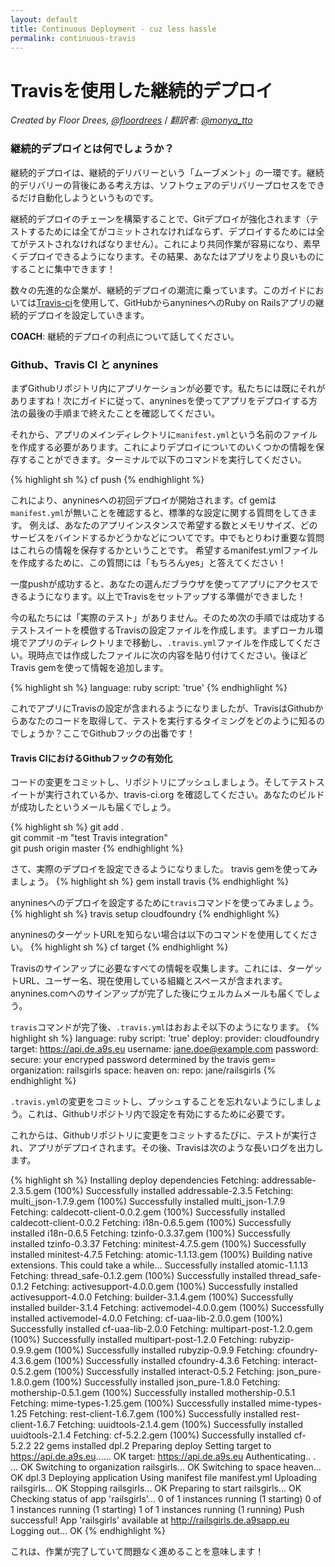 ```yaml
---
layout: default
title: Continuous Deployment - cuz less hassle
permalink: continuous-travis
---
```


# Travisを使用した継続的デプロイ

*Created by Floor Drees, [@floordrees](https://twitter.com/floordrees)* / *翻訳者: [@monya_tto](https://twitter.com/monya_tto)*

### 継続的デプロイとは何でしょうか？

継続的デプロイは、継続的デリバリーという「ムーブメント」の一環です。継続的デリバリーの背後にある考え方は、ソフトウェアのデリバリープロセスをできるだけ自動化しようというものです。

継続的デプロイのチェーンを構築することで、Gitデプロイが強化されます（テストするためには全てがコミットされなければならず、デプロイするためには全てがテストされなければなりません）。これにより共同作業が容易になり、素早くデプロイできるようになります。その結果、あなたはアプリをより良いものにすることに集中できます！

数々の先進的な企業が、継続的デプロイの潮流に乗っています。このガイドにおいては[Travis-ci](http://about.travis-ci.org/)を使用して、GitHubからanyninesへのRuby on Railsアプリの継続的デプロイを設定していきます。

__COACH__: 継続的デプロイの利点について話してください。

### Github、Travis CI と anynines

まずGithubリポジトリ内にアプリケーションが必要です。私たちには既にそれがありますね！次にガイドに従って、anyninesを使ってアプリをデプロイする方法の最後の手順まで終えたことを確認してください。

それから、アプリのメインディレクトリに`manifest.yml`という名前のファイルを作成する必要があります。これによりデプロイについてのいくつかの情報を保存することができます。ターミナルで以下のコマンドを実行してください。

{% highlight sh %}
cf push
{% endhighlight %}

これにより、anyninesへの初回デプロイが開始されます。cf gemは`manifest.yml`が無いことを確認すると、標準的な設定に関する質問をしてきます。 例えば、あなたのアプリインスタンスで希望する数とメモリサイズ、どのサービスをバインドするかどうかなどについてです。中でもとりわけ重要な質問はこれらの情報を保存するかということです。
希望するmanifest.ymlファイルを作成するために、この質問には「もちろんyes」と答えてください！

一度pushが成功すると、あなたの選んだブラウザを使ってアプリにアクセスできるようになります。以上でTravisをセットアップする準備ができました！

今の私たちには「実際のテスト」がありません。そのため次の手順では成功するテストスイートを模倣するTravisの設定ファイルを作成します。まずローカル環境でアプリのディレクトリまで移動し、``.travis.yml``ファイルを作成してください。現時点では作成したファイルに次の内容を貼り付けてください。後ほどTravis gemを使って情報を追加します。

{% highlight sh %}
language: ruby
script: 'true'
{% endhighlight %}

これでアプリにTravisの設定が含まれるようになりましたが、TravisはGithubからあなたのコードを取得して、テストを実行するタイミングをどのように知るのでしょうか？ここでGithubフックの出番です！

#### Travis CIにおけるGithubフックの有効化

コードの変更をコミットし、リポジトリにプッシュしましょう。そしてテストスイートが実行されているか、travis-ci.org を確認してください。あなたのビルドが成功したというメールも届くでしょう。

{% highlight sh %}
git add .  
git commit -m "test Travis integration"  
git push origin master
{% endhighlight %}

さて、実際のデプロイを設定できるようになりました。
travis gemを使ってみましょう。
{% highlight sh %}
gem install travis
{% endhighlight %}

anyninesへのデプロイを設定するために`travis`コマンドを使ってみましょう。
{% highlight sh %}
travis setup cloudfoundry
{% endhighlight %}

anyninesのターゲットURLを知らない場合は以下のコマンドを使用してください。
{% highlight sh %}
cf target
{% endhighlight %}

Travisのサインアップに必要なすべての情報を収集します。これには、ターゲットURL、ユーザー名、現在使用している組織とスペースが含まれます。anynines.comへのサインアップが完了した後にウェルカムメールも届くでしょう。

`travis`コマンドが完了後、`.travis.yml`はおおよそ以下のようになります。
{% highlight sh %}
language: ruby
script: 'true'
deploy:
  provider: cloudfoundry
  target: https://api.de.a9s.eu
  username: jane.doe@example.com
  password:
    secure: your encryped password determined by the travis gem=
  organization: railsgirls
  space: heaven
  on:
    repo: jane/railsgirls
{% endhighlight %}

``.travis.yml``の変更をコミットし、プッシュすることを忘れないようにしましょう。これは、Githubリポジトリ内で設定を有効にするために必要です。

これからは、Githubリポジトリに変更をコミットするたびに、テストが実行され、アプリがデプロイされます。その後、Travisは次のような長いログを出力します。

{% highlight sh %}
Installing deploy dependencies
Fetching: addressable-2.3.5.gem (100%)
Successfully installed addressable-2.3.5
Fetching: multi_json-1.7.9.gem (100%)
Successfully installed multi_json-1.7.9
Fetching: caldecott-client-0.0.2.gem (100%)
Successfully installed caldecott-client-0.0.2
Fetching: i18n-0.6.5.gem (100%)
Successfully installed i18n-0.6.5
Fetching: tzinfo-0.3.37.gem (100%)
Successfully installed tzinfo-0.3.37
Fetching: minitest-4.7.5.gem (100%)
Successfully installed minitest-4.7.5
Fetching: atomic-1.1.13.gem (100%)
Building native extensions.  This could take a while...
Successfully installed atomic-1.1.13
Fetching: thread_safe-0.1.2.gem (100%)
Successfully installed thread_safe-0.1.2
Fetching: activesupport-4.0.0.gem (100%)
Successfully installed activesupport-4.0.0
Fetching: builder-3.1.4.gem (100%)
Successfully installed builder-3.1.4
Fetching: activemodel-4.0.0.gem (100%)
Successfully installed activemodel-4.0.0
Fetching: cf-uaa-lib-2.0.0.gem (100%)
Successfully installed cf-uaa-lib-2.0.0
Fetching: multipart-post-1.2.0.gem (100%)
Successfully installed multipart-post-1.2.0
Fetching: rubyzip-0.9.9.gem (100%)
Successfully installed rubyzip-0.9.9
Fetching: cfoundry-4.3.6.gem (100%)
Successfully installed cfoundry-4.3.6
Fetching: interact-0.5.2.gem (100%)
Successfully installed interact-0.5.2
Fetching: json_pure-1.8.0.gem (100%)
Successfully installed json_pure-1.8.0
Fetching: mothership-0.5.1.gem (100%)
Successfully installed mothership-0.5.1
Fetching: mime-types-1.25.gem (100%)
Successfully installed mime-types-1.25
Fetching: rest-client-1.6.7.gem (100%)
Successfully installed rest-client-1.6.7
Fetching: uuidtools-2.1.4.gem (100%)
Successfully installed uuidtools-2.1.4
Fetching: cf-5.2.2.gem (100%)
Successfully installed cf-5.2.2
22 gems installed
dpl.2
Preparing deploy
Setting target to https://api.de.a9s.eu...... OK
target: https://api.de.a9s.eu
Authenticating.. .  ... OK
Switching to organization railsgirls... OK
Switching to space heaven... OK
dpl.3
Deploying application
Using manifest file manifest.yml
Uploading railsgirls... OK
Stopping railsgirls... OK
Preparing to start railsgirls... OK
Checking status of app 'railsgirls'...
  0 of 1 instances running (1 starting)
  0 of 1 instances running (1 starting)
  1 of 1 instances running (1 running)
Push successful! App 'railsgirls' available at http://railsgirls.de.a9sapp.eu
Logging out... OK
{% endhighlight %}

これは、作業が完了していて問題なく進めることを意味します！